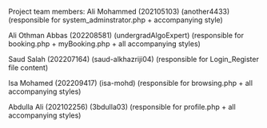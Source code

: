Project team members:
Ali Mohammed (202105103) (another4433) (responsible for system_adminstrator.php + accompanying style)

Ali Othman Abbas (202208581) (undergradAlgoExpert) (responsible for booking.php + myBooking.php + all accompanying styles)

Saud Salah (202207164) (saud-alkhazriji04) (responsible for Login_Register file content)

Isa Mohamed (202209417) (isa-mohd) (responsible for browsing.php + all accompanying styles)

Abdulla Ali (202102256) (3bdulla03) (responsible for profile.php + all accompanying styles)
